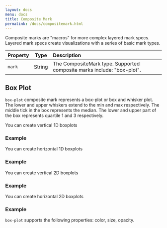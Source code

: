 ```yaml
---
layout: docs
menu: docs
title: Composite Mark
permalink: /docs/compositemark.html
---
```


Composite marks are "macros" for more complex layered mark specs. Layered mark specs create visualizations with a series of basic mark types.

| Property      | Type          | Description    |
| :------------ |:-------------:| :------------- |
| `mark`      | String        | The CompositeMark type. Supported composite marks include: "box-plot". |

## Box Plot

`box-plot` composite mark represents a box-plot or box and whisker plot. The lower and upper whiskers extend to the min and max respectively. The middle tick in the box represents the median. The lower and upper part of the box represents quartile 1 and 3 respectively.

You can create vertical 1D boxplots

### Example
<span class="vl-example" data-name="box_plot_minmax_1D_vertical_short"></span>

You can create horizontal 1D boxplots

### Example
<span class="vl-example" data-name="box_plot_minmax_1D_horizontal_short"></span>

You can create vertical 2D boxplots

### Example
<span class="vl-example" data-name="box_plot_minmax_2D_vertical_short"></span>

You can create horizontal 2D boxplots

### Example
<span class="vl-example" data-name="box_plot_minmax_2D_horizontal_short"></span>

`box-plot` supports the following properties: color, size, opacity.
